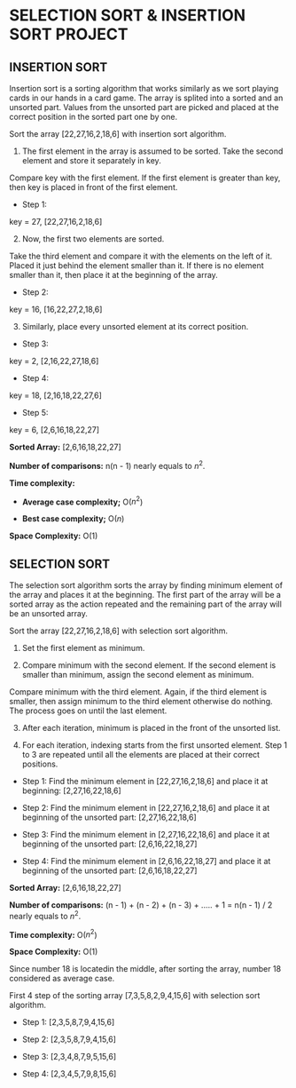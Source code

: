 # SELECTION SORT & INSERTION SORT PROJECT

## INSERTION SORT 

Insertion sort is a sorting algorithm that works similarly as we sort  playing cards in our hands in a card game. The array is splited into a sorted and an unsorted part. Values from the unsorted part are picked and placed at the correct position in the sorted part one by one.


Sort the array [22,27,16,2,18,6] with insertion sort algorithm.

1. The first element in the array is assumed to be sorted. Take the second element and store it separately in key.

Compare key with the first element. If the first element is greater than key, then key is placed in front of the first element.

- Step 1:

key = 27,
[22,27,16,2,18,6]

2. Now, the first two elements are sorted.

Take the third element and compare it with the elements on the left of it. Placed it just behind the element smaller than it. If there is no element smaller than it, then place it at the beginning of the array.

- Step 2:

key = 16,
[16,22,27,2,18,6]

3. Similarly, place every unsorted element at its correct position.

- Step 3:

key = 2,
[2,16,22,27,18,6]

- Step 4:

key = 18,
[2,16,18,22,27,6]

- Step 5:

key = 6,
[2,6,16,18,22,27]

**Sorted Array:**
[2,6,16,18,22,27]

**Number of comparisons:** n(n - 1) nearly equals to $n^2$.

**Time complexity:**
- **Average case complexity;** O($n^2$)

- **Best case complexity;** O($n$)

**Space Complexity:** O(1)

## SELECTION SORT 

The selection sort algorithm sorts the array by finding minimum element of the array and places it at the beginning. The first part of the array will be a sorted array as the action repeated and the remaining part of the array will be an unsorted array. 

Sort the array [22,27,16,2,18,6] with selection sort algorithm.

1. Set the first element as minimum.

2. Compare minimum with the second element. If the second element is smaller than minimum, assign the second element as minimum.

Compare minimum with the third element. Again, if the third element is smaller, then assign minimum to the third element otherwise do nothing. The process goes on until the last element.

3. After each iteration, minimum is placed in the front of the unsorted list.

4. For each iteration, indexing starts from the first unsorted element. Step 1 to 3 are repeated until all the elements are placed at their correct positions.

- Step 1:
 Find the minimum element in 
[22,27,16,2,18,6]
and place it at beginning: 
[2,27,16,22,18,6]

- Step 2:
 Find the minimum element in 
[22,27,16,2,18,6]
and place it at beginning of the unsorted part: 
[2,27,16,22,18,6]

- Step 3:
Find the minimum element in 
[2,27,16,22,18,6]
and place it at beginning of the unsorted part: 
[2,6,16,22,18,27]

- Step 4:
Find the minimum element in 
[2,6,16,22,18,27]
and place it at beginning of the unsorted part: 
[2,6,16,18,22,27]

**Sorted Array:**
[2,6,16,18,22,27]


**Number of comparisons:**  (n - 1) + (n - 2) + (n - 3) + ..... + 1 = n(n - 1) / 2 nearly equals to $n^2$.

**Time complexity:** O($n^2$)

**Space Complexity:** O(1)

Since number 18 is locatedin the middle,  after sorting the array, number 18 considered as average case.


First 4 step of the sorting array [7,3,5,8,2,9,4,15,6] with selection sort algorithm.

- Step 1:
[2,3,5,8,7,9,4,15,6]

- Step 2:
[2,3,5,8,7,9,4,15,6]

- Step 3:
[2,3,4,8,7,9,5,15,6]

- Step 4:
[2,3,4,5,7,9,8,15,6]